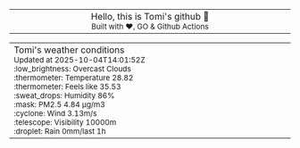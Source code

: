 
<div align="center">
<table>
<tbody>
<td align="center">
<img width="2000" height="0"><br>
Hello, this is Tomi's github 👋<br>
<sup>Built with ❤️, GO & Github Actions</sup><br>
<img width="2000" height="0">
</td>
</tbody>
</table>
</div>
<table>
<tbody>
<td align="left">
<img width="2000" height="0"><br>
Tomi's weather conditions<br>
<sup>Updated at 2025-10-04T14:01:52Z</sup><br>
<sup>:low_brightness: Overcast Clouds</sup><br>
<sup>:thermometer: Temperature 28.82 </sup><br>
<sup>:thermometer: Feels like 35.53</sup><br>
<sup>:sweat_drops: Humidity 86%</sup><br>
<sup>:mask: PM2.5 4.84 μg/m3</sup><br>
<sup>:cyclone: Wind 3.13m/s </sup><br>
<sup>:telescope: Visibility 10000m </sup><br>
<sup>:droplet: Rain 0mm/last 1h </sup><br>
<img width="2000" height="0">
</td>
<td align="left">
<img width="2000" height="0"><br>
<br>
<img width="2000" height="0">
</td>
</tbody>
</table>
</div>
    